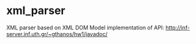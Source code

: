 # xml_parser
XML parser based on XML DOM Model
implementation of API:
http://inf-server.inf.uth.gr/~gthanos/hw1/javadoc/
